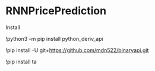 # RNNPricePrediction

Install

!python3 -m pip install python_deriv_api

!pip install -U git+https://github.com/mdn522/binaryapi.git

!pip install ta
